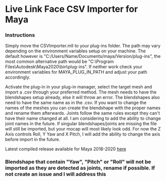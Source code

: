 # Live Link Face CSV Importer for Maya

### Instructions

Simply move the CSVImporter.mll to your plug-ins folder. The path may vary depending on the environment variables setup on your machine. The default however is "C:/Users/Name/Documents/maya/Version/plug-ins", the most common alternative path would be "C:\Program Files\Autodesk\Maya2020\bin\plug-ins". If neither work check your environment variables for MAYA_PLUG_IN_PATH and adjust your path accordingly.

Activate the plug-in in your plug-in manager, select the target mesh and import a .csv through your preferred method. The mesh needs to have the blendshapes setup already, else it will throw an error. The blendshapes also need to have the same name as in the .csv. If you want to change the names of the meshes you can create the blendshape with the proper names and rename them afterwards. Joints follow the same rules except they can't have their name changed at all. I am considering to add the ability to change joint names in the future. If singular blendshapes/joints are missing the file will still be imported, but your mocap will most likely look odd. For now the Z Axis controls Roll, Y Yaw and X Pitch, I will add the ability to change the axis before import in the future.

Latest compiled release available for Maya 2018-2020 [here](https://github.com/ArhasGH/Live-Link-Face-CSV-to-Maya/releases/latest)

### Blendshape that contain "Yaw", "Pitch" or "Roll" will not be imported as they are detected as joints, rename if possible. If not create an issue and I will address this

